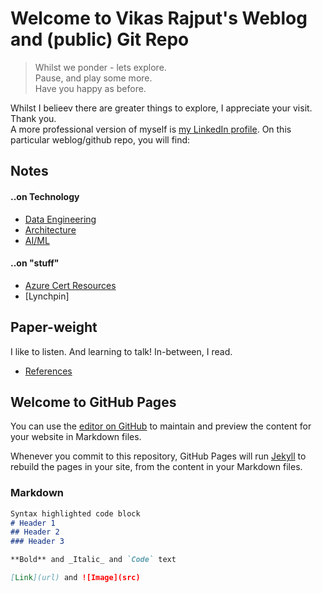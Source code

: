 # Welcome to Vikas Rajput's Weblog and (public) Git Repo 
> Whilst we ponder - lets explore.<br>
> Pause, and play some more.<br>
> Have you happy as before. 

Whilst I belieev there are greater things to explore, I appreciate your visit. Thank you.<br> 
A more professional version of myself is [my LinkedIn profile](https://linkedin.com/in/rajputsvikas). On this particular weblog/github repo, you will find: 

## Notes
#### ..on Technology 
- [Data Engineering](blog\dataengineering)
- [Architecture](blog\architecture)
- [AI/ML](blog\aiml)

#### ..on "stuff"
- [Azure Cert Resources](blog\refrences\learn)
- [Lynchpin]

## Paper-weight 
I like to listen. And learning to talk!  In-between, I read. 
- [References](resources\index)


## Welcome to GitHub Pages

You can use the [editor on GitHub](https://github.com/Manuel83/sample/edit/master/index.md) to maintain and preview the content for your website in Markdown files.

Whenever you commit to this repository, GitHub Pages will run [Jekyll](https://jekyllrb.com/) to rebuild the pages in your site, from the content in your Markdown files.

### Markdown
```markdown
Syntax highlighted code block
# Header 1
## Header 2
### Header 3

**Bold** and _Italic_ and `Code` text

[Link](url) and ![Image](src)
```